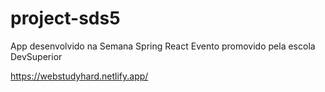 # project-sds5
App desenvolvido na Semana Spring React
Evento promovido pela escola DevSuperior

https://webstudyhard.netlify.app/
